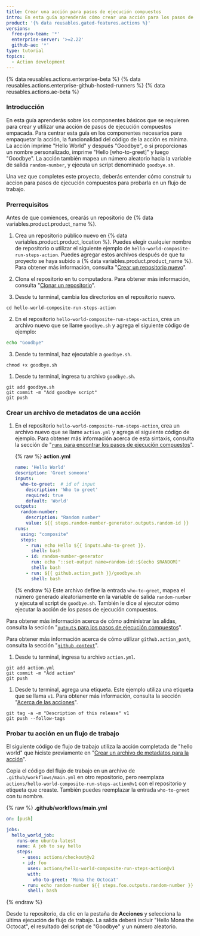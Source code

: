 ```yaml
---
title: Crear una acción para pasos de ejecución compuestos
intro: En esta guía aprenderás cómo crear una acción para los pasos de ejecución compuestos.
product: '{% data reusables.gated-features.actions %}'
versions:
  free-pro-team: '*'
  enterprise-server: '>=2.22'
  github-ae: '*'
type: tutorial
topics:
  - Action development
---
```


{% data reusables.actions.enterprise-beta %}
{% data reusables.actions.enterprise-github-hosted-runners %}
{% data reusables.actions.ae-beta %}

### Introducción

En esta guía aprenderás sobre los componentes básicos que se requieren para crear y utilizar una acción de pasos de ejecución compuestos empacada. Para centrar esta guía en los componentes necesarios para empaquetar la acción, la funcionalidad del código de la acción es mínima. La acción imprime "Hello World" y después "Goodbye", o si proporcionas un nombre personalizado, imprime "Hello [who-to-greet]" y luego "Goodbye". La acción también mapea un número aleatorio hacia la variable de salida `random-number`, y ejecuta un script denominado `goodbye.sh`.

Una vez que completes este proyecto, deberás entender cómo construir tu accion para pasos de ejecución compuestos para probarla en un flujo de trabajo.

### Prerrequisitos

Antes de que comiences, crearás un repositorio de {% data variables.product.product_name %}.

1. Crea un repositorio público nuevo en {% data variables.product.product_location %}. Puedes elegir cualquier nombre de repositorio o utilizar el siguiente ejemplo de `hello-world-composite-run-steps-action`. Puedes agregar estos archivos después de que tu proyecto se haya subido a {% data variables.product.product_name %}. Para obtener más información, consulta "[Crear un repositorio nuevo](/articles/creating-a-new-repository)".

1. Clona el repositorio en tu computadora. Para obtener más información, consulta "[Clonar un repositorio](/articles/cloning-a-repository)".

1. Desde tu terminal, cambia los directorios en el repositorio nuevo.

  ```shell
  cd hello-world-composite-run-steps-action
  ```

2. En el repositorio `hello-world-composite-run-steps-action`, crea un archivo nuevo que se llame `goodbye.sh` y agrega el siguiente código de ejemplo:

  ```bash
  echo "Goodbye"
  ```

3. Desde tu terminal, haz ejecutable a `goodbye.sh`.

  ```shell
  chmod +x goodbye.sh
  ```

1. Desde tu terminal, ingresa tu archivo `goodbye.sh`.
  ```shell
  git add goodbye.sh
  git commit -m "Add goodbye script"
  git push
  ```

### Crear un archivo de metadatos de una acción

1. En el repositorio `hello-world-composite-run-steps-action`, crea un archivo nuevo que se llame `action.yml` y agrega el siguiente código de ejemplo. Para obtener más información acerca de esta sintaxis, consulta la sección de "[`runs` para encontrar los pasos de ejecución compuestos](/actions/creating-actions/metadata-syntax-for-github-actions#runs-for-composite-run-steps-actions)".

    {% raw %}
    **action.yml**
    ```yaml
    name: 'Hello World'
    description: 'Greet someone'
    inputs:
      who-to-greet:  # id of input
        description: 'Who to greet'
        required: true
        default: 'World'
    outputs:
      random-number:
        description: "Random number"
        value: ${{ steps.random-number-generator.outputs.random-id }}
    runs:
      using: "composite"
      steps:
        - run: echo Hello ${{ inputs.who-to-greet }}.
          shell: bash
        - id: random-number-generator
          run: echo "::set-output name=random-id::$(echo $RANDOM)"
          shell: bash
        - run: ${{ github.action_path }}/goodbye.sh
          shell: bash
    ```
    {% endraw %}
  Este archivo define la entrada `who-to-greet`, mapea el número generado aleatoriamente en la variable de salida `random-number` y ejecuta el script de `goodbye.sh`. También le dice al ejecutor cómo ejecutar la acción de los pasos de ejecución compuestos.

  Para obtener más información acerca de cómo administrar las alidas, consulta la secicón "[`outputs` para los pasos de ejecución compuestos](/actions/creating-actions/metadata-syntax-for-github-actions#outputs-for-composite-run-steps-actions)".

  Para obtener más información acerca de cómo utilizar `github.action_path`, consulta la sección "[`github context`](/actions/reference/context-and-expression-syntax-for-github-actions#github-context)".

1. Desde tu terminal, ingresa tu archivo `action.yml`.

  ```shell
  git add action.yml
  git commit -m "Add action"
  git push
  ```

1. Desde tu terminal, agrega una etiqueta. Este ejemplo utiliza una etiqueta que se llama `v1`. Para obtener más información, consulta la sección "[Acerca de las acciones](/actions/creating-actions/about-actions#using-release-management-for-actions)".

  ```shell
  git tag -a -m "Description of this release" v1
  git push --follow-tags
  ```

### Probar tu acción en un flujo de trabajo

El siguiente código de flujo de trabajo utiliza la acción completada de "hello world" que hiciste previamente en "[Crear un archivo de metadatos para la acción](/actions/creating-actions/creating-a-composite-run-steps-action#creating-an-action-metadata-file)".

Copia el código del flujo de trabajo en un archivo de `.github/workflows/main.yml` en otro repositorio, pero reemplaza `actions/hello-world-composite-run-steps-action@v1` con el repositorio y etiqueta que creaste. También puedes reemplazar la entrada `who-to-greet` con tu nombre.

{% raw %}
**.github/workflows/main.yml**
```yaml
on: [push]

jobs:
  hello_world_job:
    runs-on: ubuntu-latest
    name: A job to say hello
    steps:
      - uses: actions/checkout@v2
      - id: foo
        uses: actions/hello-world-composite-run-steps-action@v1
        with:
          who-to-greet: 'Mona the Octocat'
      - run: echo random-number ${{ steps.foo.outputs.random-number }}
        shell: bash
```
{% endraw %}

Desde tu repositorio, da clic en la pestaña de **Acciones** y selecciona la última ejecución de flujo de trabajo. La salida deberá incluir "Hello Mona the Octocat", el resultado del script de "Goodbye" y un número aleatorio.
